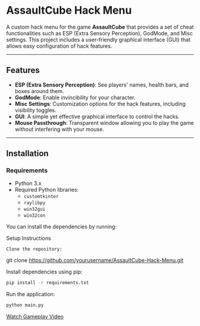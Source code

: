# AssaultCube Hack Menu

A custom hack menu for the game **AssaultCube** that provides a set of cheat functionalities such as ESP (Extra Sensory Perception), GodMode, and Misc settings. This project includes a user-friendly graphical interface (GUI) that allows easy configuration of hack features.

---

## Features

- **ESP (Extra Sensory Perception)**: See players' names, health bars, and boxes around them.
- **GodMode**: Enable invincibility for your character.
- **Misc Settings**: Customization options for the hack features, including visibility toggles.
- **GUI**: A simple yet effective graphical interface to control the hacks.
- **Mouse Passthrough**: Transparent window allowing you to play the game without interfering with your mouse.

---

## Installation

### Requirements

- Python 3.x
- Required Python libraries:
  - `customtkinter`
  - `raylibpy`
  - `win32gui`
  - `win32con`

You can install the dependencies by running:


Setup Instructions

    Clone the repository:

git clone https://github.com/yourusername/AssaultCube-Hack-Menu.git

Install dependencies using pip:
```bash
pip install -r requirements.txt
```

Run the application:
```bash
python main.py
```

[Watch Gameplay Video](https://vimeo.com/1065739110/f0fff0150f?ts=0&share=copy)

